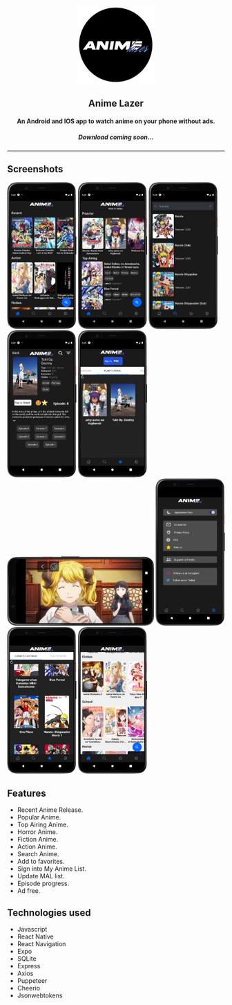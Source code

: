 <p align="center"><img src="./assets/Logo2.png" width="180"></p>

<h2 align="center"><b>Anime Lazer</b></h2>

<h4 align="center">An Android and IOS app to watch anime on your phone without ads.</h4>

<h5 align="center">Download coming soon...</h5>
<hr>

## Screenshots

[<img src="./assets/Screenshots/AL1.png" width=160>](./assets/Screenshots/AL1.png)
[<img src="./assets/Screenshots/AL2.png" width=160>](./assets/Screenshots/AL2.png)
[<img src="./assets/Screenshots/AL3.png" width=160>](./assets/Screenshots/AL3.png)
[<img src="./assets/Screenshots/AL4.png" width=160>](./assets/Screenshots/AL4.png)
[<img src="./assets/Screenshots/AL5.png" width=160>](./assets/Screenshots/AL5.png)
[<img src="./assets/Screenshots/AL6.png" height=160>](./assets/Screenshots/AL6.png)
[<img src="./assets/Screenshots/AL7.png" width=160>](./assets/Screenshots/AL7.png)
[<img src="./assets/Screenshots/AL8.png" width=160>](./assets/Screenshots/AL8.png)
[<img src="./assets/Screenshots/AL9.png" width=160>](./assets/Screenshots/AL9.png)

## Features

- Recent Anime Release.
- Popular Anime.
- Top Airing Anime.
- Horror Anime.
- Fiction Anime.
- Action Anime.
- Search Anime.
- Add to favorites.
- Sign into My Anime List.
- Update MAL list.
- Episode progress.
- Ad free.

## Technologies used

- Javascript
- React Native
- React Navigation
- Expo
- SQLite
- Express
- Axios
- Puppeteer
- Cheerio
- Jsonwebtokens
